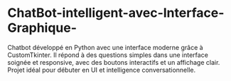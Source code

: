 # ChatBot-intelligent-avec-Interface-Graphique-
Chatbot développé en Python avec une interface moderne grâce à CustomTkinter. Il répond à des questions simples dans une interface soignée et responsive, avec des boutons interactifs et un affichage clair. Projet idéal pour débuter en UI et intelligence conversationnelle.
